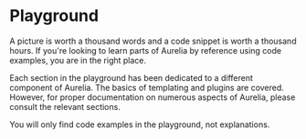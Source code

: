 # Playground

A picture is worth a thousand words and a code snippet is worth a thousand hours. If you're looking to learn parts of Aurelia by reference using code examples, you are in the right place.

Each section in the playground has been dedicated to a different component of Aurelia. The basics of templating and plugins are covered. However, for proper documentation on numerous aspects of Aurelia, please consult the relevant sections.

You will only find code examples in the playground, not explanations.
